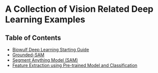 # A Collection of Vision Related Deep Learning Examples

## Table of Contents
* [Biowulf Deep Learning Starting Guide](https://github.com/yliu7366/yliu_utilities/tree/master/tutorials/biowulf)
* [Grounded-SAM](https://github.com/yliu7366/yliu_utilities/tree/master/tutorials/Grounded-SAM)
* [Segment Anything Model (SAM)](https://github.com/yliu7366/yliu_utilities/tree/master/tutorials/SAM)
* [Feature Extraction using Pre-trained Model and Classification](https://github.com/yliu7366/yliu_utilities/tree/master/tutorials/feature-extraction-classification)
